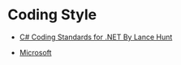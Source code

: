 # Coding Style
- [C# Coding Standards for .NET By Lance Hunt](http://se.inf.ethz.ch/old/teaching/ss2007/251-0290-00/project/CSharpCodingStandards.pdf)

- [Microsoft](https://docs.microsoft.com/zh-tw/dotnet/csharp/programming-guide/inside-a-program/coding-conventions)